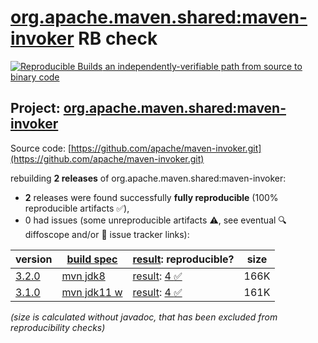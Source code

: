 [org.apache.maven.shared:maven-invoker](https://central.sonatype.com/artifact/org.apache.maven.shared/maven-invoker/versions) RB check
=======

[![Reproducible Builds](https://reproducible-builds.org/images/logos/rb.svg) an independently-verifiable path from source to binary code](https://reproducible-builds.org/)

## Project: [org.apache.maven.shared:maven-invoker](https://central.sonatype.com/artifact/org.apache.maven.shared/maven-invoker/versions)

Source code: [https://github.com/apache/maven-invoker.git](https://github.com/apache/maven-invoker.git)

rebuilding **2 releases** of org.apache.maven.shared:maven-invoker:
- **2** releases were found successfully **fully reproducible** (100% reproducible artifacts :white_check_mark:),
- 0 had issues (some unreproducible artifacts :warning:, see eventual :mag: diffoscope and/or :memo: issue tracker links):

| version | [build spec](/BUILDSPEC.md) | [result](https://reproducible-builds.org/docs/jvm/): reproducible? | size |
| -- | --------- | ------ | -- |
| [3.2.0](https://central.sonatype.com/artifact/org.apache.maven.shared/maven-invoker/3.2.0/pom) | [mvn jdk8](maven-invoker-3.2.0.buildspec) | [result](maven-invoker-3.2.0.buildinfo): [4 :white_check_mark: ](maven-invoker-3.2.0.buildcompare) | 166K |
| [3.1.0](https://central.sonatype.com/artifact/org.apache.maven.shared/maven-invoker/3.1.0/pom) | [mvn jdk11 w](maven-invoker-3.1.0.buildspec) | [result](maven-invoker-3.1.0.buildinfo): [4 :white_check_mark: ](maven-invoker-3.1.0.buildcompare) | 161K |

<i>(size is calculated without javadoc, that has been excluded from reproducibility checks)</i>
